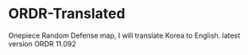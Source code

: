 # ORDR-Translated
Onepiece Random Defense map, I will translate Korea to English. 
latest version ORDR 11.092
